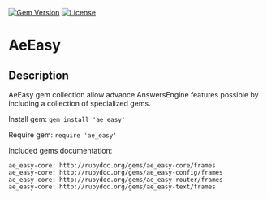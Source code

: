 [![Gem Version](https://badge.fury.io/rb/ae_easy.svg)](http://github.com/answersengine/ae_easy/releases)
[![License](http://img.shields.io/badge/license-MIT-yellowgreen.svg)](#license)

# AeEasy
## Description

AeEasy gem collection allow advance AnswersEngine features possible by including a collection of specialized gems.

Install gem:
```gem install 'ae_easy'```

Require gem:
```require 'ae_easy'```

Included gems documentation:
```
ae_easy-core: http://rubydoc.org/gems/ae_easy-core/frames
ae_easy-core: http://rubydoc.org/gems/ae_easy-config/frames
ae_easy-core: http://rubydoc.org/gems/ae_easy-router/frames
ae_easy-core: http://rubydoc.org/gems/ae_easy-text/frames
```
